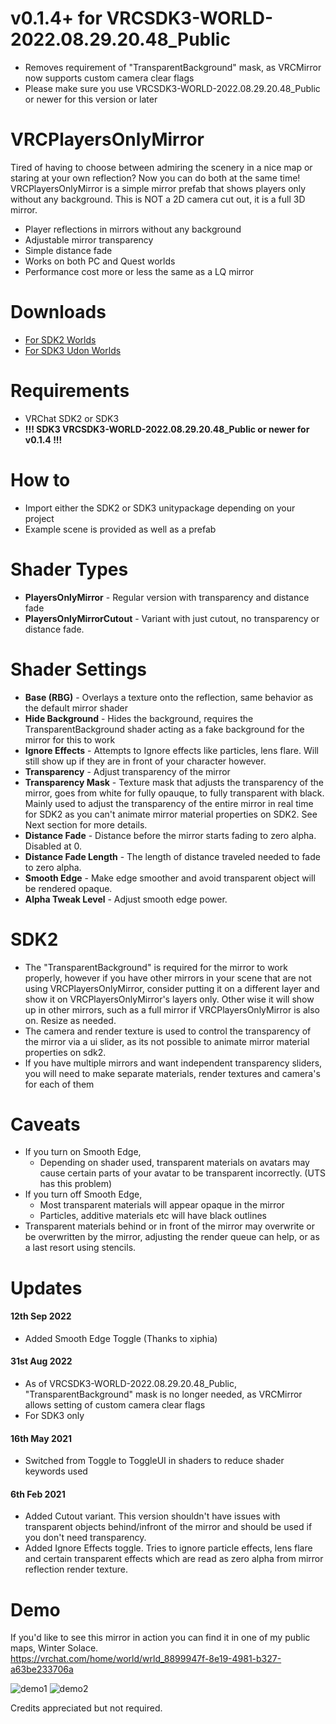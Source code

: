 # v0.1.4+ for VRCSDK3-WORLD-2022.08.29.20.48_Public

  - Removes requirement of "TransparentBackground" mask, as VRCMirror now supports custom camera clear flags
  - Please make sure you use VRCSDK3-WORLD-2022.08.29.20.48_Public or newer for this version or later

# VRCPlayersOnlyMirror

Tired of having to choose between admiring the scenery in a nice map or staring at your own reflection? Now you can do both at the same time!
VRCPlayersOnlyMirror is a simple mirror prefab that shows players only without any background.
This is NOT a 2D camera cut out, it is a full 3D mirror.

  - Player reflections in mirrors without any background
  - Adjustable mirror transparency
  - Simple distance fade
  - Works on both PC and Quest worlds
  - Performance cost more or less the same as a LQ mirror

# Downloads
  - [For SDK2 Worlds](https://github.com/acertainbluecat/VRCPlayersOnlyMirror/releases/download/v0.1.5/VRCPlayersOnlyMirrorSDK2_v0.1.5.unitypackage)
  - [For SDK3 Udon Worlds](https://github.com/acertainbluecat/VRCPlayersOnlyMirror/releases/download/v0.1.5/VRCPlayersOnlyMirrorSDK3_v0.1.5.unitypackage)

# Requirements
  - VRChat SDK2 or SDK3
  - **!!! SDK3 VRCSDK3-WORLD-2022.08.29.20.48_Public or newer for v0.1.4 !!!**

# How to

  - Import either the SDK2 or SDK3 unitypackage depending on your project
  - Example scene is provided as well as a prefab

# Shader Types

  - **PlayersOnlyMirror** - Regular version with transparency and distance fade
  - **PlayersOnlyMirrorCutout** - Variant with just cutout, no transparency or distance fade.

# Shader Settings

  - **Base (RBG)** - Overlays a texture onto the reflection, same behavior as the default mirror shader
  - **Hide Background** - Hides the background, requires the TransparentBackground shader acting as a fake background for the mirror for this to work
  - **Ignore Effects** - Attempts to Ignore effects like particles, lens flare. Will still show up if they are in front of your character however. 
  - **Transparency** - Adjust transparency of the mirror
  - **Transparency Mask** - Texture mask that adjusts the transparency of the mirror, goes from white for fully opauque, to fully transparent with black. Mainly used to adjust the transparency of the entire mirror in real time for SDK2 as you can't animate mirror material properties on SDK2. See Next section for more details.
  - **Distance Fade** - Distance before the mirror starts fading to zero alpha. Disabled at 0.
  - **Distance Fade Length** - The length of distance traveled needed to fade to zero alpha.
  - **Smooth Edge** - Make edge smoother and avoid transparent object will be rendered opaque.
  - **Alpha Tweak Level** - Adjust smooth edge power.

# SDK2

  - The "TransparentBackground" is required for the mirror to work properly, however if you have other mirrors in your scene that are not using VRCPlayersOnlyMirror, consider putting it on a different layer and show it on VRCPlayersOnlyMirror's layers only. Other wise it will show up in other mirrors, such as a full mirror if VRCPlayersOnlyMirror is also on. Resize as needed.
  - The camera and render texture is used to control the transparency of the mirror via a ui slider, as its not possible to animate mirror material properties on sdk2. 
  - If you have multiple mirrors and want independent transparency sliders, you will need to make separate materials, render textures and camera's for each of them

# Caveats
  
  - If you turn on Smooth Edge,
    - Depending on shader used, transparent materials on avatars may cause certain parts of your avatar to be transparent incorrectly. (UTS has this problem)
  - If you turn off Smooth Edge,
    - Most transparent materials will appear opaque in the mirror
    - Particles, additive materials etc will have black outlines
  - Transparent materials behind or in front of the mirror may overwrite or be overwritten by the mirror, adjusting the render queue can help, or as a last resort using stencils.

# Updates

#### 12th Sep 2022
  - Added Smooth Edge Toggle (Thanks to xiphia)

#### 31st Aug 2022

  - As of VRCSDK3-WORLD-2022.08.29.20.48_Public, "TransparentBackground" mask is no longer needed, as VRCMirror allows setting of custom camera clear flags
  - For SDK3 only

#### 16th May 2021

  - Switched from Toggle to ToggleUI in shaders to reduce shader keywords used

#### 6th Feb 2021

  - Added Cutout variant. This version shouldn't have issues with transparent objects behind/infront of the mirror and should be used if you don't need transparency.
  - Added Ignore Effects toggle. Tries to ignore particle effects, lens flare and certain transparent effects which are read as zero alpha from mirror reflection render texture. 

# Demo

If you'd like to see this mirror in action you can find it in one of my public maps, Winter Solace.  
https://vrchat.com/home/world/wrld_8899947f-8e19-4981-b327-a63be233706a

![demo1](https://nyanpa.su/i/MKH21bPq.jpg)
![demo2](https://nyanpa.su/i/gEzZ1bQD.jpg)

Credits appreciated but not required.
